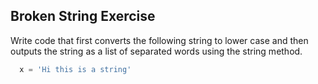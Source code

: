 ## Broken String Exercise

Write code that first converts the following string to lower case and then outputs the string as a list of separated words using the string method.

```python
  x = 'Hi this is a string'
```